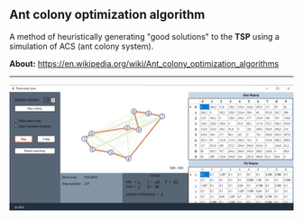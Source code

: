 ## Ant colony optimization algorithm

A method of heuristically generating "good solutions" to the **TSP** using a simulation of ACS (ant colony system).

**About:**
https://en.wikipedia.org/wiki/Ant_colony_optimization_algorithms

---

![screenshot](./img/screen.png)
